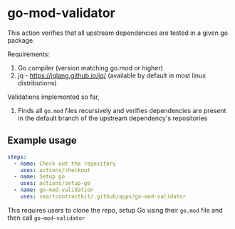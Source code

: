 # go-mod-validator

This action verifies that all upstream dependencies are tested in a given go
package.

Requirements:

1. Go compiler (version matching go.mod or higher)
2. jq - https://jqlang.github.io/jq/ (available by default in most linux
   distributions)

Validations implemented so far,

1. Finds all `go.mod` files recursively and verifies dependencies are present in
   the default branch of the upstream dependency's repositories

## Example usage

```yaml
steps:
  - name: Check out the repository
    uses: actions/checkout
  - name: Setup go
    uses: actions/setup-go
  - name: go-mod-validation
    uses: smartcontractkit/.github/apps/go-mod-validator
```

This requires users to clone the repo, setup Go using their `go.mod` file and
then call `go-mod-validator`
